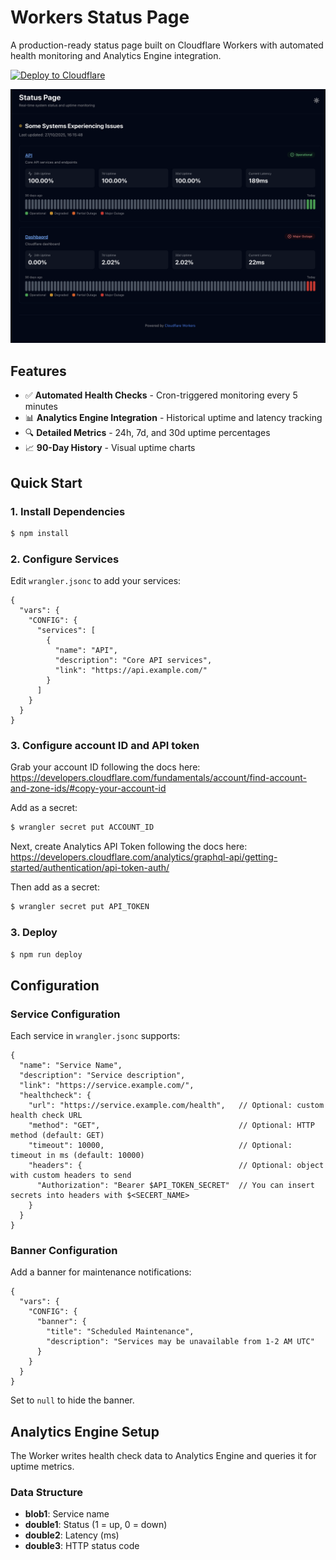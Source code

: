# Workers Status Page

A production-ready status page built on Cloudflare Workers with automated health monitoring and Analytics Engine integration.

[![Deploy to Cloudflare](https://deploy.workers.cloudflare.com/button)](https://deploy.workers.cloudflare.com/?url=https://github.com/walshydev/workers-status-page)

![Showcase of the status page](./images/showcase.png)

## Features

- ✅ **Automated Health Checks** - Cron-triggered monitoring every 5 minutes
- 📊 **Analytics Engine Integration** - Historical uptime and latency tracking
- 🔍 **Detailed Metrics** - 24h, 7d, and 30d uptime percentages
- 📈 **90-Day History** - Visual uptime charts

## Quick Start

### 1. Install Dependencies

```bash
$ npm install
```

### 2. Configure Services

Edit `wrangler.jsonc` to add your services:

```jsonc
{
  "vars": {
    "CONFIG": {
      "services": [
        {
          "name": "API",
          "description": "Core API services",
          "link": "https://api.example.com/"
        }
      ]
    }
  }
}
```

### 3. Configure account ID and API token

Grab your account ID following the docs here: https://developers.cloudflare.com/fundamentals/account/find-account-and-zone-ids/#copy-your-account-id

Add as a secret:
```bash
$ wrangler secret put ACCOUNT_ID
```

Next, create Analytics API Token following the docs here: https://developers.cloudflare.com/analytics/graphql-api/getting-started/authentication/api-token-auth/

Then add as a secret:
```bash
$ wrangler secret put API_TOKEN
```

### 3. Deploy

```bash
$ npm run deploy
```

## Configuration

### Service Configuration

Each service in `wrangler.jsonc` supports:

```jsonc
{
  "name": "Service Name",
  "description": "Service description",
  "link": "https://service.example.com/",
  "healthcheck": {
    "url": "https://service.example.com/health",   // Optional: custom health check URL
    "method": "GET",                               // Optional: HTTP method (default: GET)
    "timeout": 10000,                              // Optional: timeout in ms (default: 10000)
    "headers": {                                   // Optional: object with custom headers to send 
      "Authorization": "Bearer $API_TOKEN_SECRET"  // You can insert secrets into headers with $<SECERT_NAME>
    }
  }
}
```

### Banner Configuration

Add a banner for maintenance notifications:

```jsonc
{
  "vars": {
    "CONFIG": {
      "banner": {
        "title": "Scheduled Maintenance",
        "description": "Services may be unavailable from 1-2 AM UTC"
      }
    }
  }
}
```

Set to `null` to hide the banner.

## Analytics Engine Setup

The Worker writes health check data to Analytics Engine and queries it for uptime metrics.

### Data Structure

- **blob1**: Service name
- **double1**: Status (1 = up, 0 = down)
- **double2**: Latency (ms)
- **double3**: HTTP status code
